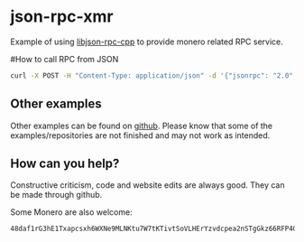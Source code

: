 # json-rpc-xmr

Example of using [libjson-rpc-cpp](https://github.com/cinemast/libjson-rpc-cpp/) to provide monero related RPC service.


#How to call RPC from JSON

```bash
curl -X POST -H "Content-Type: application/json" -d '{"jsonrpc": "2.0", "id": "mwo", "method": "sayHello", "params": {"name":"mwo"}}' http://localhost:8383
```

## Other examples

Other examples can be found on  [github](https://github.com/moneroexamples?tab=repositories).
Please know that some of the examples/repositories are not
finished and may not work as intended.

## How can you help?

Constructive criticism, code and website edits are always good. They can be made through github.

Some Monero are also welcome:
```
48daf1rG3hE1Txapcsxh6WXNe9MLNKtu7W7tKTivtSoVLHErYzvdcpea2nSTgGkz66RFP4GKVAsTV14v6G3oddBTHfxP6tU
```
